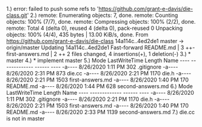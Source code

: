 1.) error: failed to push some refs to 'https://github.com/grant-e-davis/die-class.git'
2.) remote: Enumerating objects: 7, done.
    remote: Counting objects: 100% (7/7), done.
    remote: Compressing objects: 100% (2/2), done.
    remote: Total 4 (delta 0), reused 4 (delta 0), pack-reused 0
    Unpacking objects: 100% (4/4), 435 bytes | 13.00 KiB/s, done.
    From https://github.com/grant-e-davis/die-class
   14a114c..4ed2de1  master     -> origin/master
    Updating 14a114c..4ed2de1
    Fast-forward
    README.md        | 3 ++-
    first-answers.md | 2 ++
    2 files changed, 4 insertions(+), 1 deletion(-)
3.) * master
4.) * implement
      master
5.) Mode                LastWriteTime         Length Name
    ----                -------------         ------ ----
    -a----        8/26/2020   1:11 PM            302 .gitignore
    -a----        8/26/2020   2:31 PM            873 die.cc
    -a----        8/26/2020   2:21 PM           1170 die.h
    -a----        8/26/2020   2:21 PM           1503 first-answers.md
    -a----        8/26/2020   1:40 PM            170 README.md
    -a----        8/26/2020   1:44 PM            628 second-answers.md
6.) Mode                LastWriteTime         Length Name
    ----                -------------         ------ ----
    -a----        8/26/2020   1:11 PM            302 .gitignore
    -a----        8/26/2020   2:21 PM           1170 die.h
    -a----        8/26/2020   2:21 PM           1503 first-answers.md
    -a----        8/26/2020   1:40 PM            170 README.md
    -a----        8/26/2020   2:33 PM           1139 second-answers.md
7.) die.cc is not in master
